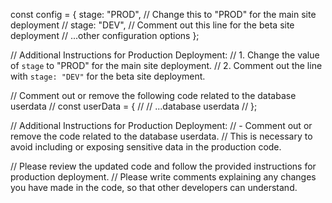 const config = {
  stage: "PROD", // Change this to "PROD" for the main site deployment
  // stage: "DEV", // Comment out this line for the beta site deployment
  // ...other configuration options
};

// Additional Instructions for Production Deployment:
// 1. Change the value of `stage` to "PROD" for the main site deployment.
// 2. Comment out the line with `stage: "DEV"` for the beta site deployment.

// Comment out or remove the following code related to the database userdata
// const userData = {
//   // ...database userdata
// };

// Additional Instructions for Production Deployment:
// - Comment out or remove the code related to the database userdata.
//   This is necessary to avoid including or exposing sensitive data in the production code.

// Please review the updated code and follow the provided instructions for production deployment.
// Please write comments explaining any changes you have made in the code, so that other developers can understand.